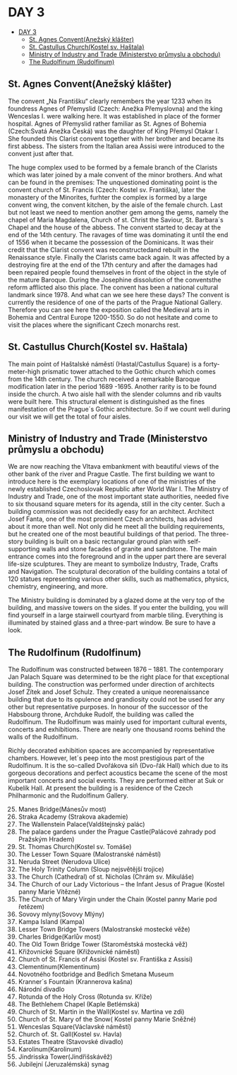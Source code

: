 # DAY 3

- [DAY 3](#day-3)
  - [St. Agnes Convent(Anežský klášter)](#st-agnes-conventanežský-klášter)
  - [St. Castullus Church(Kostel sv. Haštala)](#st-castullus-churchkostel-sv-haštala)
  - [Ministry of Industry and Trade (Ministerstvo průmyslu a obchodu)](#ministry-of-industry-and-trade-ministerstvo-průmyslu-a-obchodu)
  - [The Rudolfinum (Rudolfinum)](#the-rudolfinum-rudolfinum)


## St. Agnes Convent(Anežský klášter)

The convent „Na Františku“ clearly remembers the year 1233 when its foundress Agnes of Přemyslid (Czech: Anežka Přemyslovna) and the king Wenceslas I. were walking here. 
It was established in place of the former hospital. Agnes of Přemyslid rather familiar as St. Agnes of Bohemia (Czech:Svatá Anežka Česká) was the daughter of King Přemysl Otakar I.
She founded this Clarist convent together with her brother and became its first abbess. The sisters from the Italian area Assisi were introduced to the convent just after that.

The huge complex used to be formed by a female branch of the Clarists which was later joined by a male convent of the minor brothers. And what can be found in the premises: The unquestioned dominating point is the convent church of St. Francis (Czech: Kostel sv. Františka), later the monastery of the Minorites, furhter the complex is formed by a large convent wing, the convent kitchen, by the aisle of the female church. Last but not least we need to mention another gem among the gems, namely the chapel of Maria Magdalena, Church
of st. Christ the Saviour, St. Barbara´s Chapel and the house of the abbess. The convent started to decay at the end of the 14th century. The ravages of time was dominating it until the end of 1556 when it became the possession of the Dominicans. It was their credit that the Clarist convent was reconstructedand rebuilt in the Renaissance style. Finally the Clarists came back again. It was affected by a destroying fire at the end of the 17th century and after the damages had been repaired people found themselves in front of the object in the style of the mature Baroque. During the Josephine dissolution of the conventsthe reform afflicted also this place. The convent has been a national cultural landmark since 1978. And what can we see here these days? The convent is currently the residence of one of the parts of the Prague National Gallery. Therefore you can see here the exposition called the Medieval arts in
Bohemia and Central Europe 1200-1550. So do not hesitate and come to visit the places where the significant Czech monarchs rest.

## St. Castullus Church(Kostel sv. Haštala)

The main point of Haštalské náměstí (Hastal/Castullus Square) is a forty-meter-high prismatic tower attached to the Gothic church which comes from the 14th century. The church received
a remarkable Baroque modification later in the period 1689 -1695. Another rarity is to be found inside the church. A two aisle hall with the slender columns and rib vaults were built here. This structural element is distinguished as the fines manifestation of the Prague´s Gothic architecture.
So if we count well during our visit we will get the total of four aisles.

## Ministry of Industry and Trade (Ministerstvo průmyslu a obchodu)

We are now reaching the Vltava embankment with beautiful views of the other bank of the river and Prague Castle. The first building we want to introduce here is the exemplary locations of one of the ministries of the newly established Czechoslovak Republic after World War I. The Ministry of Industry and Trade, one of the most important state authorities, needed five to six thousand square meters for its agenda, still in the city center. Such a building commission was not decidedly easy for an architect. Architect Josef Fanta, one of the most prominent Czech architects, has advised about it more than well. Not only did he meet all the building requirements, but he created one of the most beautiful buildings of that period. The three-story building is built on a basic rectangular ground plan with self-supporting walls and stone facades of granite and sandstone. The main entrance comes into the foreground and in
the upper part there are several life-size sculptures. They are meant to symbolize Industry, Trade, Crafts and Navigation. The sculptural decoration of the building contains a total of 120 statues representing various other skills, such as mathematics, physics, chemistry, engineering, and more.

The Ministry building is dominated by a glazed dome at the very top of the building, and massive towers on the sides. If you enter the building, you will find yourself in a large stairwell courtyard from marble tiling. Everything is illuminated by stained glass and a three-part window. Be sure to have a look.

## The Rudolfinum (Rudolfinum)

The Rudolfinum was constructed between 1876 – 1881. The contemporary Jan Palach Square was determined to be the right place for that exceptional building. The construction was performed
under direction of architects Josef Zítek and Josef Schulz. They created a unique neorenaissance building that due to its opulence and grandiosity could not be used for any other but representative purposes. In honour of the successor of the Habsbourg throne, Archduke Rudolf, the building was called the Rudolfinum. The Rudolfinum was mainly used for important cultural events, concerts and exhibitions. There are nearly one thousand rooms behind the walls of the Rudolfinum.

Richly decorated exhibition spaces are accompanied by representative chambers. However, let´s peep into the most prestigious part of the Rudolfinum. It is the so-called Dvořákova síň (Dvo-řák Hall) which due to its gorgeous decorations and perfect acoustics became the scene of the most important concerts and social events. They are performed either at Suk or Kubelík Hall. At present the building is a residence of the Czech Philharmonic and the Rudolfinum Gallery.


25. Manes Bridge(Mánesův most)
26.  Straka Academy (Strakova akademie)
27. The Wallenstein Palace(Valdštejnský palác)
28. The palace gardens under the Prague Castle(Palácové zahrady pod Pražským Hradem)
29. St. Thomas Church(Kostel sv. Tomáše)
30. The Lesser Town Square (Malostranské náměstí)
31. Neruda Street (Nerudova Ulice)
32. The Holy Trinity Column (Sloup nejsvětější trojice)
33. The Church (Cathedral) of st. Nicholas (Chrám sv. Mikuláše)
34. The Church of  our Lady Victorious – the Infant Jesus of Prague (Kostel panny Marie Vítězné)
35.  The Church of Mary Virgin under the Chain (Kostel panny Marie pod řetězem)
36. Sovovy mlyny(Sovovy Mlýny)
37. Kampa Island (Kampa)
38. Lesser Town Bridge Towers (Malostranské mostecké věže)
39. Charles Bridge(Karlův most)
40. The Old Town Bridge Tower (Staroměstská mostecká věž)
41. Křižovnické Square (Křižovnické náměstí)
42. Church of St. Francis of Assisi (Kostel sv. Františka z Assisi)
43. Clementinum(Klementinum)
44. Novotného footbridge and Bedřich Smetana Museum
45. Kranner´s Fountain (Krannerova kašna)
46. Národní divadlo
47. Rotunda of the Holy Cross (Rotunda sv. Kříže)
48. The Bethlehem Chapel (Kaple Betlémská)
49. Church of St. Martin in the Wall(Kostel sv. Martina ve zdi)
50. Church of  St. Mary of the Snow( Kostel panny Marie Sněžné)
51. Wenceslas Square(Václavské náměstí)
52. Church of. St. Gall(Kostel sv. Havla)
53. Estates Theatre (Stavovské divadlo)
54. Karolinum(Karolinum)
55. Jindrisska Tower(Jindřišskávěž)
56. Jubilejní (Jeruzalémská) synag
